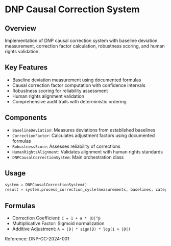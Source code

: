 # DNP Causal Correction System

## Overview
Implementation of DNP causal correction system with baseline deviation measurement, correction factor calculation, robustness scoring, and human rights validation.

## Key Features
- Baseline deviation measurement using documented formulas
- Causal correction factor computation with confidence intervals  
- Robustness scoring for reliability assessment
- Human rights alignment validation
- Comprehensive audit trails with deterministic ordering

## Components
- `BaselineDeviation`: Measures deviations from established baselines
- `CorrectionFactor`: Calculates adjustment factors using documented formulas
- `RobustnessScore`: Assesses reliability of corrections
- `HumanRightsAlignment`: Validates alignment with human rights standards
- `DNPCausalCorrectionSystem`: Main orchestration class

## Usage
```python
system = DNPCausalCorrectionSystem()
result = system.process_correction_cycle(measurements, baselines, categories)
```

## Formulas
- Correction Coefficient: `C = 1 + α * |D|^β`
- Multiplicative Factor: Sigmoid normalization
- Additive Adjustment: `A = |D| * sign(D) * log(1 + |D|)`

Reference: DNP-CC-2024-001